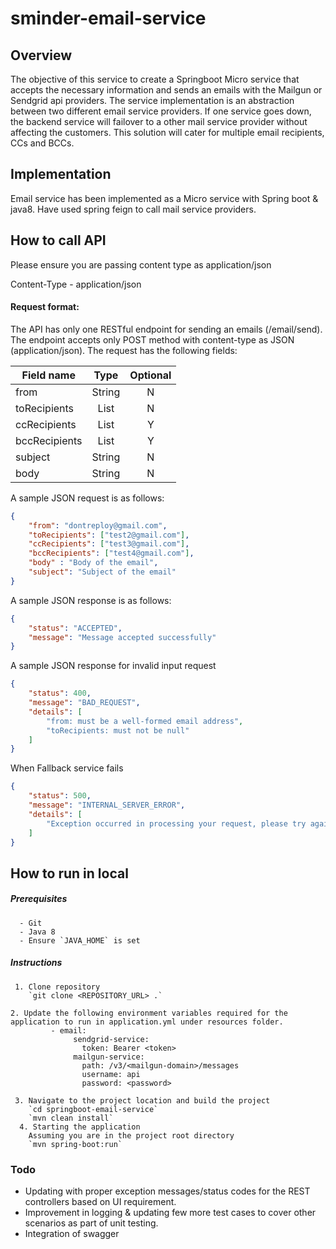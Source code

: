 # sminder-email-service

## Overview
The objective of this service to create a Springboot Micro service that accepts the necessary information and sends an emails with the Mailgun or Sendgrid api providers. The service implementation is an abstraction between two different email service providers. If one service goes down, the backend service will failover to a other mail service provider without affecting the customers. This solution will cater for multiple email recipients, CCs and BCCs.

## Implementation

Email service has been implemented as a Micro service with Spring boot & java8. Have used spring feign to call mail service providers.

## How to call API

Please ensure you are passing content type as application/json

Content-Type - application/json

#### Request format:
The API has only one RESTful endpoint for sending an emails (/email/send). The endpoint accepts only POST method with content-type as JSON (application/json). The request has the following fields:


| Field name   | Type    | Optional|
| ------------ |:-------:|:-------:|
| from         | String  |    N    |
| toRecipients | List    |    N    |
| ccRecipients | List    |    Y    |
| bccRecipients| List    |    Y    |
| subject      | String  |    N    |
| body         | String  |    N    |

A sample JSON request is as follows:

```json
{
	"from": "dontreploy@gmail.com",
    "toRecipients": ["test2@gmail.com"],
    "ccRecipients": ["test3@gmail.com"],
    "bccRecipients": ["test4@gmail.com"],
	"body" : "Body of the email",
	"subject": "Subject of the email"
}
```

A sample JSON response is as follows:

```json
{
    "status": "ACCEPTED",
    "message": "Message accepted successfully"
}
```

A sample JSON response for invalid input request

```json
{
    "status": 400,
    "message": "BAD_REQUEST",
    "details": [
        "from: must be a well-formed email address",
        "toRecipients: must not be null"
    ]
}
```
When Fallback service fails 
```json
{
    "status": 500,
    "message": "INTERNAL_SERVER_ERROR",
    "details": [
        "Exception occurred in processing your request, please try again!"
    ]
}
```

## How to run in local

##### Prerequisites
      - Git
      - Java 8
      - Ensure `JAVA_HOME` is set
      
##### Instructions
     1. Clone repository
        `git clone <REPOSITORY_URL> .`
        
    2. Update the following environment variables required for the application to run in application.yml under resources folder.
             - email:
                  sendgrid-service:
                    token: Bearer <token>
                  mailgun-service:
                    path: /v3/<mailgun-domain>/messages
                    username: api
                    password: <password>
     
     3. Navigate to the project location and build the project
        `cd springboot-email-service`
        `mvn clean install`
      4. Starting the application
        Assuming you are in the project root directory
        `mvn spring-boot:run`

### Todo
   - Updating with proper exception messages/status codes for the REST controllers based on UI requirement.
   - Improvement in logging & updating few more test cases to cover other scenarios as part of unit testing.
   - Integration of swagger 
